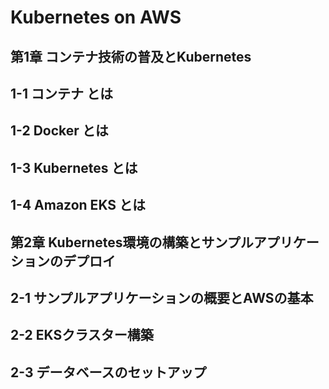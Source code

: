 # Kubernetes on AWS
## 第1章 コンテナ技術の普及とKubernetes
## 1-1 コンテナ とは
## 1-2 Docker とは
## 1-3 Kubernetes とは
## 1-4 Amazon EKS とは
## 第2章 Kubernetes環境の構築とサンプルアプリケーションのデプロイ
## 2-1 サンプルアプリケーションの概要とAWSの基本
## 2-2 EKSクラスター構築
## 2-3 データベースのセットアップ
